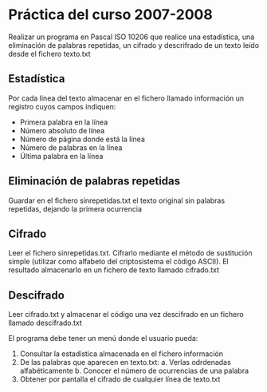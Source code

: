 # Práctica del curso 2007-2008

Realizar un programa en Pascal ISO 10206 que realice una estadística, una eliminación de palabras repetidas, un cifrado y descrifrado de un texto leído desde el fichero texto.txt


## Estadística

Por cada línea del texto almacenar en el fichero llamado información un registro cuyos campos indiquen:
- Primera palabra en la línea
- Número absoluto de línea
- Número de página donde está la línea
- Número de palabras en la línea
- Última palabra en la línea


## Eliminación de palabras repetidas

Guardar en el fichero sinrepetidas.txt el texto original sin palabras repetidas, dejando la primera ocurrencia


## Cifrado

Leer el fichero sinrepetidas.txt. Cifrarlo mediante el método de sustitución simple (utilizar como alfabeto del criptosistema el código ASCII). El resultado almacenarlo en un fichero de texto llamado cifrado.txt


## Descifrado

Leer cifrado.txt y almacenar el código una vez descifrado en un fichero llamado descifrado.txt



El programa debe tener un menú donde el usuario pueda:
1. Consultar la estadística almacenada en el fichero información
2. De las palabras que aparecen en texto.txt:
	a. Verlas odrdenadas alfabéticamente
	b. Conocer el número de ocurrencias de una palabra
3. Obtener por pantalla el cifrado de cualquier línea de texto.txt
